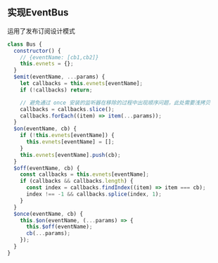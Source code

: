 <!--
 * @Date: 2021-09-11 21:49:42
 * @LastEditors: wenfujie
 * @LastEditTime: 2021-09-11 21:54:26
 * @FilePath: /document-library/articles/手写代码/手写代码系列.md
-->

## 实现EventBus

运用了发布订阅设计模式

```js
class Bus {
  constructor() {
    // {eventName: [cb1,cb2]}
    this.evnets = {};
  }
  $emit(eventName, ...params) {
    let callbacks = this.evnets[eventName];
    if (!callbacks) return;

    // 避免通过 once 安装的监听器在移除的过程中出现顺序问题，此处需要浅拷贝
    callbacks = callbacks.slice();
    callbacks.forEach((item) => item(...params));
  }
  $on(eventName, cb) {
    if (!this.evnets[eventName]) {
      this.evnets[eventName] = [];
    }
    this.evnets[eventName].push(cb);
  }
  $off(eventName, cb) {
    const callbacks = this.evnets[eventName];
    if (callbacks && callbacks.length) {
      const index = callbacks.findIndex((item) => item === cb);
      index !== -1 && callbacks.splice(index, 1);
    }
  }
  $once(eventName, cb) {
    this.$on(eventName, (...params) => {
      this.$off(eventName);
      cb(...params);
    });
  }
}
```
